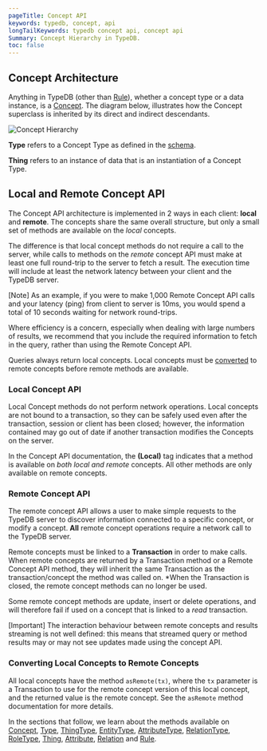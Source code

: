 ```yaml
---
pageTitle: Concept API
keywords: typedb, concept, api
longTailKeywords: typedb concept api, concept api
Summary: Concept Hierarchy in TypeDB.
toc: false
---
```


## Concept Architecture

Anything in TypeDB (other than [Rule](../09-schema/03-rules.md)), whether a concept type or a data instance, is a 
[Concept](../04-concept-api/01-concept.md). The diagram below, illustrates how the Concept superclass is inherited by 
its direct and indirect descendants.

![Concept Hierarchy](../images/client-api/overview_hierarchy.png)

**Type** refers to a Concept Type as defined in the [schema](../09-schema/00-overview.md#typedb-data-model).

**Thing** refers to an instance of data that is an instantiation of a Concept Type.

## Local and Remote Concept API

The Concept API architecture is implemented in 2 ways in each client: **local** and **remote**. The concepts share the same overall structure, but only a small set of methods are available on the *local* concepts.

The difference is that local concept methods do not require a call to the server, while calls to methods on the *remote* concept API must make at least one full round-trip to the server to fetch a result. The execution time will include at least the network latency between your client and the TypeDB server.

<div class="note">
[Note]
As an example, if you were to make 1,000 Remote Concept API calls and your latency (ping) from client to server is 10ms, you would spend a total of 10 seconds waiting for network round-trips.

Where efficiency is a concern, especially when dealing with large numbers of results, we recommend that you include the required information to fetch in the query, rather than using the Remote Concept API.
</div>

Queries always return local concepts. Local concepts must be [converted](#converting-local-concepts-to-remote-concepts) to remote concepts before remote methods are available.

### Local Concept API

Local Concept methods do not perform network operations. Local concepts are not bound to a transaction, so they can be safely used even after the transaction, session or client has been closed; however, the information contained may go out of date if another transaction modifies the Concepts on the server.

In the Concept API documentation, the **(Local)** tag indicates that a method is available on *both local and remote* concepts. All other methods are only available on remote concepts.

### Remote Concept API

The remote concept API allows a user to make simple requests to the TypeDB server to discover information connected to a specific concept, or modify a concept. **All** remote concept operations require a network call to the TypeDB server.

Remote concepts must be linked to a **Transaction** in order to make calls. When remote concepts are returned by a Transaction method or a Remote Concept API method, they will inherit the same Transaction as the transaction/concept the method was called on. *When the Transaction is closed, the remote concept methods can no longer be used.

Some remote concept methods are update, insert or delete operations, and will therefore fail if used on a concept that is linked to a *read* transaction.

<div class="note">
[Important]
The interaction behaviour between remote concepts and results streaming is not well defined: this means that streamed query or method results may or may not see updates made using the concept API.
</div>

### Converting Local Concepts to Remote Concepts

All local concepts have the method `asRemote(tx)`, where the `tx` parameter is a Transaction to use for the remote concept version of this local concept, and the returned value is the remote concept. See the `asRemote` method documentation for more details.

In the sections that follow, we learn about the methods available on [Concept](../04-concept-api/01-concept.md), [Type](../04-concept-api/02-type.md#type-methods), [ThingType](../04-concept-api/02-type.md#thingtype-methods), [EntityType](../04-concept-api/02-type.md#entitytype-methods), [AttributeType](../04-concept-api/02-type.md#attributetype-methods), [RelationType](../04-concept-api/02-type.md#relationtype-methods), [RoleType](../04-concept-api/02-type.md#roletype-methods), [Thing](../04-concept-api/04-thing.md#thing-methods), [Attribute](../04-concept-api/04-thing.md#attribute-methods), [Relation](../04-concept-api/04-thing.md#relation-methods) and [Rule](../04-concept-api/03-rule.md).
